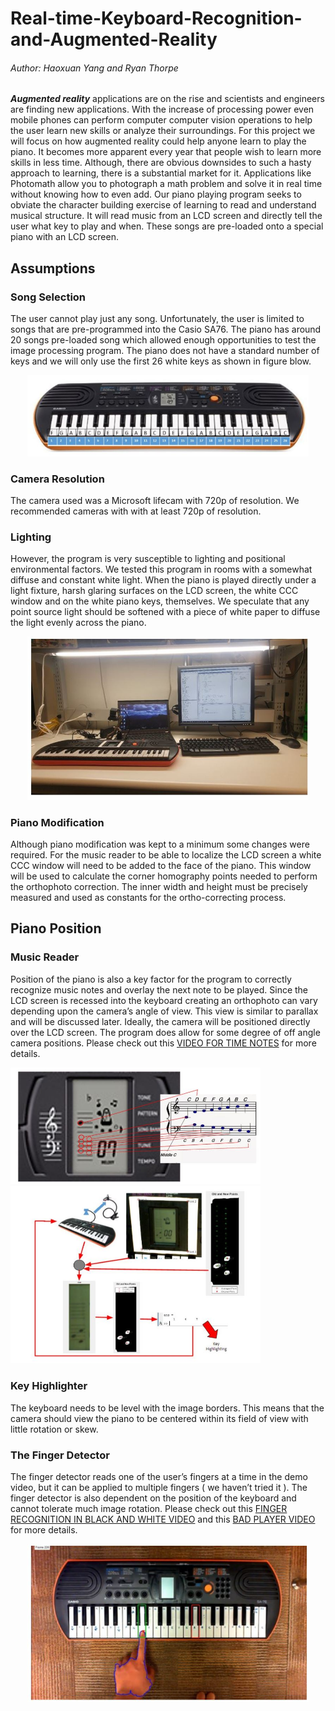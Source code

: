 Real-time-Keyboard-Recognition-and-Augmented-Reality 
====   

###### Author: Haoxuan Yang and Ryan Thorpe  

***Augmented reality*** applications are on the rise and scientists and engineers are finding new applications. With the increase of processing power even mobile phones can perform computer computer vision operations to help the user learn new skills or analyze their surroundings. For this project we will focus on how augmented reality could help anyone learn to play the piano. It becomes more apparent every year that people wish to learn more skills in less time. Although, there are obvious downsides to such a hasty approach to learning, there is a substantial market for it. Applications like Photomath allow you to photograph a math problem and solve it in real time without knowing how to even add. Our piano playing program seeks to obviate the character building exercise of learning to read and understand musical structure. It will read music from an LCD screen and directly tell the user what key to play and when. These songs are pre-loaded onto a special piano with an LCD screen.   
## Assumptions  
### Song Selection  
The user cannot play just any song. Unfortunately, the user is limited to songs that are pre-programmed into the Casio SA76. The piano has around 20 songs pre-loaded song which allowed enough opportunities to test the image processing program. The piano does not have a standard number of keys and we will only use the first 26 white keys as shown in figure blow.   
<div align=center><img width="450" src="https://github.com/yhx89757/Real-time-Keyboard-Recognition-and-Augmented-Reality/blob/master/pics/figure1.JPG"/></div>  

### Camera Resolution  
The camera used was a Microsoft lifecam with 720p of resolution. We recommended cameras with with at least 720p of resolution. 
 
### Lighting  
However, the program is very susceptible to lighting and positional environmental factors. We tested this program in rooms with a somewhat diffuse and constant white light. When the piano is played directly under a light fixture, harsh glaring surfaces on the LCD screen, the white CCC window and on the white piano keys, themselves. We speculate that any point source light should be softened with a piece of white paper to diffuse the light evenly across the piano.  
<div align=center><img width="450" src="https://github.com/yhx89757/Real-time-Keyboard-Recognition-and-Augmented-Reality/blob/master/pics/figure5.JPG"/></div>  
 
### Piano Modification  
Although piano modification was kept to a minimum some changes were required. For the music reader to be able to localize the LCD screen a white CCC window will need to be added to the face of the piano. This window will be used to calculate the corner homography points needed to perform the orthophoto correction. The inner width and height must be precisely measured and used as constants for the ortho-correcting process. 
 
## Piano Position  
### Music Reader  
Position of the piano is also a key factor for the program to correctly recognize music notes and overlay the next note to be played.  Since the LCD screen is recessed into the keyboard creating an orthophoto can vary depending upon the camera’s angle of view. This view is similar to parallax and will be discussed later. Ideally, the camera will be positioned directly over the LCD screen. The program does allow for some degree of off angle camera positions. Please check out this [VIDEO FOR TIME NOTES](https://www.youtube.com/watch?v=IQND2-eX8X0 "It Is a Youtube Video") for more details.  

<p float="left">  
 <img width="400" src="https://github.com/yhx89757/Real-time-Keyboard-Recognition-and-Augmented-Reality/blob/master/pics/figure2.JPG"/>  <img width="400" src="https://github.com/yhx89757/Real-time-Keyboard-Recognition-and-Augmented-Reality/blob/master/pics/figure6.JPG"/> 
</p>

### Key Highlighter
The keyboard needs to be level with the image borders. This means that the camera should view the piano to be centered within its field of view with little rotation or skew. 

### The Finger Detector  
The finger detector reads one of the user’s fingers at a time in the demo video, but it can be applied to multiple fingers ( we haven’t tried it ). The finger detector is also dependent on the position of the keyboard and cannot tolerate much image rotation. Please check out this [FINGER RECOGNITION IN BLACK AND WHITE VIDEO](https://www.youtube.com/watch?v=Ir6FcDrCeQo "It Is a Youtube Video") and this [BAD PLAYER VIDEO](https://www.youtube.com/watch?v=eVLJ0Zkax98 "It Is a Youtube Video") for more details.  
<div align=center><img width="450" src="https://github.com/yhx89757/Real-time-Keyboard-Recognition-and-Augmented-Reality/blob/master/pics/figure7.JPG"/></div>  
